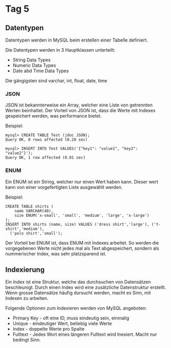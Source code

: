 # Tag 5

## Datentypen

Datentypen werden in MySQL beim erstellen einer Tabelle definiert.

Die Datentypen werden in 3 Hauptklassen unterteilt:

- String Data Types
- Numeric Data Types
- Date abd Time Data Types

Die gängigsten sind varchar, int, float, date, time

### JSON

JSON ist bekannterweise ein Array, welcher eine Liste von getrennten Werten beinhaltet.
Der Vorteil von JSON ist, dass die Werte mit Indexes gespeichert werden, was performance bietet.

Beispiel:

```mysql
mysql> CREATE TABLE Test (jdoc JSON);
Query OK, 0 rows affected (0.20 sec)

mysql> INSERT INTO Test VALUES('{"key1": "value1", "key2": "value2"}');
Query OK, 1 row affected (0.01 sec)
```

### ENUM

Ein ENUM ist ein String, welcher nur einen Wert haben kann. Dieser wert kann von einer vorgefertigten Liste ausgewählt werden.

Beispiel:

```mysql
CREATE TABLE shirts (
    name VARCHAR(40),
    size ENUM('x-small', 'small', 'medium', 'large', 'x-large')
);
INSERT INTO shirts (name, size) VALUES ('dress shirt','large'), ('t-shirt','medium'),
  ('polo shirt','small');
  ```

Der Vorteil bei ENUM ist, dass ENUM mit Indexes arbeitet. So werden die vorgegebenen Werte nicht jedes mal als Text abgespeichert, sondern als nummerischer Index, was sehr platzsparend ist.

## Indexierung

Ein Index ist eine Struktur, welche das durchsuchen von Datensätzen beschleunigt.
Durch einen Index wird eine zusätzliche Datenstruktur erstellt. Wenn grosse Datensätze häufig dursucht werden, macht es Sinn, mit Indexen zu arbeiten.

Folgende Optionen zum Indexieren werden von MySQL angeboten:

- Primary Key - oft eine ID, muss eindeutig sein, einmalig
- Unique - eindeutiger Wert, beliebig viele Werte
- Index - doppelte Werte pro Spalte
- Fulltext - Jedes Wort eines längeren Fulltext wird Inexiert. Macht nur bedingt Sinn.
  